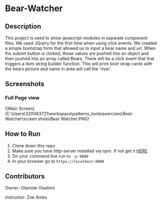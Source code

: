 # Bear-Watcher

## Description 
This project is used to show javascript modules in separate component files.  We used JQuery for the first time when using click events. 
We created a simple bootstrap form that allowed us to input a bear name and url. When the submit button is clicked, those values are pushed into an object and then pushed into an array called Bears. There will be a click event that that triggers a dom string builder function. This will print boot strap cards with the bears picture and name in area will call the 'river'.

## Screenshots
### Full Page view
![Main Screen](C:\Users\320083721\workspace\patterns_tools\exercises\Bear-Watcher\screen shots\Bear Watcher.PNG)

## How to Run
1. Clone down this repo
2. Make sure you have http-server installed via npm. If not get it
[HERE](https://www.npmjs.com/package/http-server)
3. On your command line run `hs -p 8080`
4. In your browser go to `https://localhost:8080`

## Contributors
Owner: Olamide Oladinni 

Instructor: Zoe Ames
